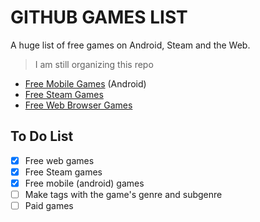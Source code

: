 # GITHUB GAMES LIST

A huge list of free games on Android, Steam and the Web.

> I am still organizing this repo

- [Free Mobile Games](./MOBILE.md) (Android)
- [Free Steam Games](./STEAM.md)
- [Free Web Browser Games](./WEB.md)

## To Do List

- [x] Free web games
- [x] Free Steam games
- [x] Free mobile (android) games
- [ ] Make tags with the game's genre and subgenre
- [ ] Paid games
